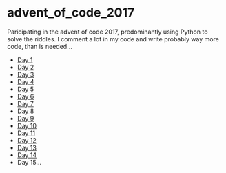 # advent_of_code_2017
Paricipating in the advent of code 2017, predominantly using Python to solve the riddles.
I comment a lot in my code and write probably way more code, than is needed...

+ [Day 1](https://github.com/basti42/advent_of_code_2017/blob/master/day1/)
+ [Day 2](https://github.com/basti42/advent_of_code_2017/blob/master/day2/)
+ [Day 3](https://github.com/basti42/advent_of_code_2017/blob/master/day3/)
+ [Day 4](https://github.com/basti42/advent_of_code_2017/blob/master/day4/)
+ [Day 5](https://github.com/basti42/advent_of_code_2017/blob/master/day5/)
+ [Day 6](https://github.com/basti42/advent_of_code_2017/blob/master/day6/)
+ [Day 7](https://github.com/basti42/advent_of_code_2017/blob/master/day7/)
+ [Day 8](https://github.com/basti42/advent_of_code_2017/blob/master/day8/)
+ [Day 9](https://github.com/basti42/advent_of_code_2017/blob/master/day9/)
+ [Day 10](https://github.com/basti42/advent_of_code_2017/blob/master/day10/)
+ [Day 11](https://github.com/basti42/advent_of_code_2017/blob/master/day11/)
+ [Day 12](https://github.com/basti42/advent_of_code_2017/blob/master/day12/)
+ [Day 13](https://github.com/basti42/advent_of_code_2017/blob/master/day13/)
+ [Day 14](https://github.com/basti42/advent_of_code_2017/blob/master/day14/)
+ Day 15...
